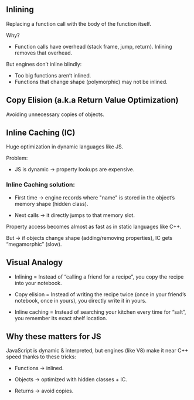 ## Inlining
Replacing a function call with the body of the function itself.

Why?
- Function calls have overhead (stack frame, jump, return). Inlining removes that overhead.

But engines don’t inline blindly:
- Too big functions aren’t inlined.
- Functions that change shape (polymorphic) may not be inlined.

## Copy Elision (a.k.a Return Value Optimization)
Avoiding unnecessary copies of objects.

## Inline Caching (IC)
Huge optimization in dynamic languages like JS.

Problem: 
- JS is dynamic → property lookups are expensive.

### Inline Caching solution:

- First time → engine records where "name" is stored in the object’s memory shape (hidden class).

- Next calls → it directly jumps to that memory slot.

Property access becomes almost as fast as in static languages like C++.

But → if objects change shape (adding/removing properties), IC gets “megamorphic” (slow).

## Visual Analogy
- Inlining = Instead of “calling a friend for a recipe”, you copy the recipe into your notebook.

- Copy elision = Instead of writing the recipe twice (once in your friend’s notebook, once in yours), you directly write it in yours.

- Inline caching = Instead of searching your kitchen every time for “salt”, you remember its exact shelf location.

## Why these matters for JS
JavaScript is dynamic & interpreted, but engines (like V8) make it near C++ speed thanks to these tricks:

- Functions → inlined.

- Objects → optimized with hidden classes + IC.

- Returns → avoid copies.